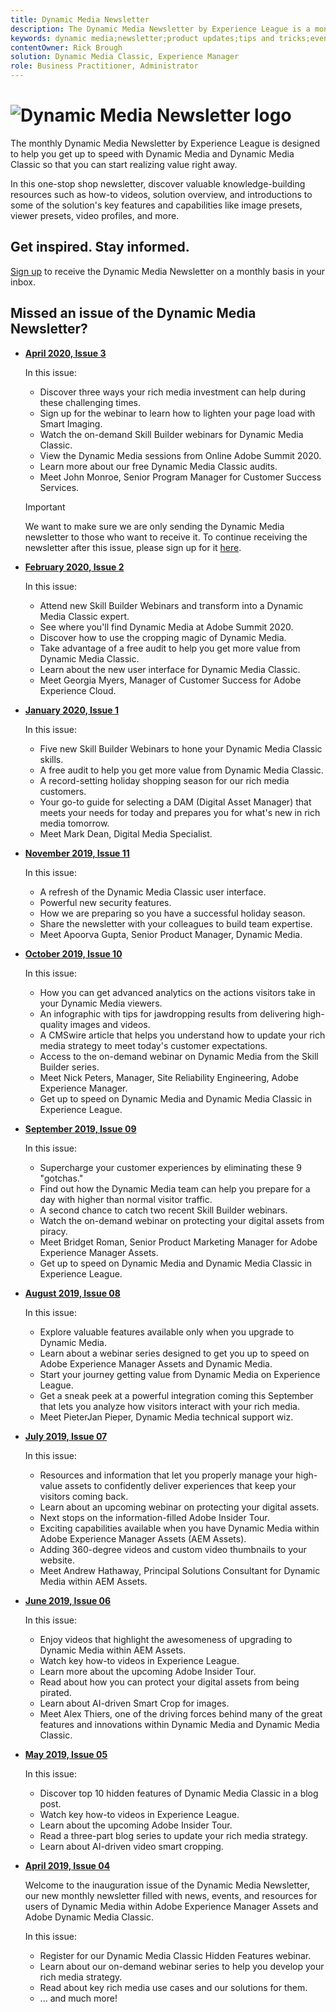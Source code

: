 ```yaml
---
title: Dynamic Media Newsletter
description: The Dynamic Media Newsletter by Experience League is a monthly newsletter. It is designed to help you get up to speed with Dynamic Media and Dynamic Media Classic so that you can start realize value right away. Valuable knowledge-building resources are available in this one-stop shop newsletter, including how to videos, solution overviews, and introductions to some of the key features and capabilities like image presets, viewer presets, video profiles, and more. 
keywords: dynamic media;newsletter;product updates;tips and tricks;events;customer success;blog;blogs;images;videos;features;capabilities
contentOwner: Rick Brough 
solution: Dynamic Media Classic, Experience Manager
role: Business Practitioner, Administrator
---
```


# ![Dynamic Media Newsletter logo](/help/assets/assets/dynamic-media-newsletter-logo.png)

The monthly Dynamic Media Newsletter by Experience League is designed to help you get up to speed with Dynamic Media and Dynamic Media Classic so that you can start realizing value right away.
 
In this one-stop shop newsletter, discover valuable knowledge-building resources such as how-to videos, solution overview, and introductions to some of the solution's key features and capabilities like image presets, viewer presets, video profiles, and more.

## Get inspired. Stay informed.

[Sign up](https://www.adobe.com/subscription/dynamic-media-newsletter.html) to receive the Dynamic Media Newsletter on a monthly basis in your inbox.

## Missed an issue of the Dynamic Media Newsletter?

<!-- * **[May 2020, Issue 4](https://expleague.azureedge.net/assets/aem/Experience-Insider-vol.31.html)**

    In this issue:

    * What business continuity means in uncertain times.
    * Key takeaways from the first all-digital Adobe Summit.
    * Must-watch Experience Manager breakout sessions.
    * Summit customer spotlight: Under Armour.
    * Never miss an Experience Insider webinar.
    * Public sector spotlight: The urgent need for digital enrollment.
    * Look what’s new in Experience Manager Innovation.
    * Build your Experience Manager skills *live* with the Adobe pros.
    * Connect with the Adobe Experience Manager Community.
    * Fast-track your Adobe expertise with Adobe Experience League. -->

* **[April 2020, Issue 3](https://expleague.azureedge.net/assets/dynamic-media/Dynamic_Media_Newsletter_04_2020_April.html)**
    
    In this issue:

    * Discover three ways your rich media investment can help during these challenging times.
    * Sign up for the webinar to learn how to lighten your page load with Smart Imaging.
    * Watch the on-demand Skill Builder webinars for Dynamic Media Classic.
    * View the Dynamic Media sessions from Online Adobe Summit 2020.
    * Learn more about our free Dynamic Media Classic audits.
    * Meet John Monroe, Senior Program Manager for Customer Success Services.

    >[!IMPORTANT]
    >
    >We want to make sure we are only sending the Dynamic Media newsletter to those who want to receive it. To continue receiving the newsletter after this issue, please sign up for it [here](https://nam04.safelinks.protection.outlook.com/?url=http%3A%2F%2Ft.messages.adobe.com%2Fr%2F%3Fid%3Dha6c66e%2C266d7ba%2C26edbee&data=02%7C01%7Crbrough%40adobe.com%7Ce0ec0f8dde0f4eb03d9c08d7e2173fd3%7Cfa7b1b5a7b34438794aed2c178decee1%7C0%7C0%7C637226461801398160&sdata=3c1oREsqy%2FeDPKC3dd4IO9dXomQ1XbokaBAYQl8obrk%3D&reserved=0).

* **[February 2020, Issue 2](https://expleague.azureedge.net/assets/dynamic-media/Dynamic_Media_Newsletter_02_2020_Feb.html)**

    In this issue:

    * Attend new Skill Builder Webinars and transform into a Dynamic Media Classic expert.
    * See where you'll find Dynamic Media at Adobe Summit 2020.
    * Discover how to use the cropping magic of Dynamic Media.
    * Take advantage of a free audit to help you get more value from Dynamic Media Classic.
    * Learn about the new user interface for Dynamic Media Classic.
    * Meet Georgia Myers, Manager of Customer Success for Adobe Experience Cloud.

* **[January 2020, Issue 1](https://expleague.azureedge.net/assets/dynamic-media/Dynamic_Media_Newsletter_01_2020_Jan.html)**

    In this issue:

    * Five new Skill Builder Webinars to hone your Dynamic Media Classic skills.
    * A free audit to help you get more value from Dynamic Media Classic.
    * A record-setting holiday shopping season for our rich media customers.
    * Your go-to guide for selecting a DAM (Digital Asset Manager) that meets your needs for today and prepares you for what's new in rich media tomorrow.
    * Meet Mark Dean, Digital Media Specialist.

* **[November 2019, Issue 11](https://expleague.azureedge.net/assets/dynamic-media/Dynamic_Media_Newsletter_11_2019_Nov.html)**

    In this issue:

    * A refresh of the Dynamic Media Classic user interface.
    * Powerful new security features.
    * How we are preparing so you have a successful holiday season.
    * Share the newsletter with your colleagues to build team expertise.
    * Meet Apoorva Gupta, Senior Product Manager, Dynamic Media.

* **[October 2019, Issue 10](https://expleague.azureedge.net/assets/dynamic-media/Dynamic_Media_Newsletter_10_2019_Oct.html)**

    In this issue:

    * How you can get advanced analytics on the actions visitors take in your Dynamic Media viewers.
    * An infographic with tips for jawdropping results from delivering high-quality images and videos.
    * A CMSwire article that helps you understand how to update your rich media strategy to meet today's customer expectations.
    * Access to the on-demand webinar on Dynamic Media from the Skill Builder series.
    * Meet Nick Peters, Manager, Site Reliability Engineering, Adobe Experience Manager.
    * Get up to speed on Dynamic Media and Dynamic Media Classic in Experience League.

* **[September 2019, Issue 09](https://expleague.azureedge.net/assets/dynamic-media/Dynamic_Media_Newsletter_09_2019_Sept.html)**

    In this issue:

    * Supercharge your customer experiences by eliminating these 9 "gotchas."
    * Find out how the Dynamic Media team can help you prepare for a day with higher than normal visitor traffic.
    * A second chance to catch two recent Skill Builder webinars.
    * Watch the on-demand webinar on protecting your digital assets from piracy.
    * Meet Bridget Roman, Senior Product Marketing Manager for Adobe Experience Manager Assets.
    * Get up to speed on Dynamic Media and Dynamic Media Classic in Experience League.


* **[August 2019, Issue 08](https://expleague.azureedge.net/assets/dynamic-media/Dynamic_Media_Newsletter_08_2019_Aug.html)**
 
    In this issue:

    * Explore valuable features available only when you upgrade to Dynamic Media.
    * Learn about a webinar series designed to get you up to speed on Adobe Experience Manager Assets and Dynamic Media.
    * Start your journey getting value from Dynamic Media on Experience League.
    * Get a sneak peek at a powerful integration coming this September that lets you analyze how visitors interact with your rich media.
    * Meet PieterJan Pieper, Dynamic Media technical support wiz.


* **[July 2019, Issue 07](https://expleague.azureedge.net/assets/dynamic-media/Dynamic_Media_Newsletter_07_2019_July.html)**

    In this issue:

    * Resources and information that let you properly manage your high-value assets to confidently deliver experiences that keep your visitors coming back.
    * Learn about an upcoming webinar on protecting your digital assets.
    * Next stops on the information-filled Adobe Insider Tour.
    * Exciting capabilities available when you have Dynamic Media within Adobe Experience Manager Assets (AEM Assets).
    * Adding 360-degree videos and custom video thumbnails to your website.
    * Meet Andrew Hathaway, Principal Solutions Consultant for Dynamic Media within AEM Assets.

* **[June 2019, Issue 06](https://expleague.azureedge.net/assets/dynamic-media/Dynamic_Media_Newsletter_06_2019_June.html)**

    In this issue:

    * Enjoy videos that highlight the awesomeness of upgrading to Dynamic Media within AEM Assets.
    * Watch key how-to videos in Experience League.
    * Learn more about the upcoming Adobe Insider Tour.
    * Read about how you can protect your digital assets from being pirated.
    * Learn about AI-driven Smart Crop for images.
    * Meet Alex Thiers, one of the driving forces behind many of the great features and innovations within Dynamic Media and Dynamic Media Classic.

* **[May 2019, Issue 05](https://expleague.azureedge.net/assets/dynamic-media/Dynamic_Media_Newsletter_05_2019_May.html)**

    In this issue:

    * Discover top 10 hidden features of Dynamic Media Classic in a blog post.
    * Watch key how-to videos in Experience League.
    * Learn about the upcoming Adobe Insider Tour.
    * Read a three-part blog series to update your rich media strategy.
    * Learn about AI-driven video smart cropping.

* **[April 2019, Issue 04](https://expleague.azureedge.net/assets/dynamic-media/Dynamic_Media_Newsletter_04_2019_April.html)**

    Welcome to the inauguration issue of the Dynamic Media Newsletter, our new monthly newsletter filled with news, events, and resources for users of Dynamic Media within Adobe Experience Manager Assets and Adobe Dynamic Media Classic.
    
    In this issue:
    * Register for our Dynamic Media Classic Hidden Features webinar.
    * Learn about our on-demand webinar series to help you develop your rich media strategy.
    * Read about key rich media use cases and our solutions for them. 
    * ... and much more!